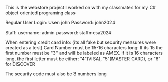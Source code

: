This is the webstore project I worked on with my classmates for my C# object oriented programing class
 
Regular User Login: User: john Password: john2024

Staff: username: admin password: staffmesa2024


When entering credit card info:
(its all fake but security measures were created as a test)
Card Number must be 15-16 characters long:
If its 15 the first number must be "3" and will be labeled as AMEX.
If it is 16 characters long, the first letter must be either: 
"4"(VISA), "5"(MASTER CARD), or "6" for DISCOVER

The security code must also be 3 numbers long